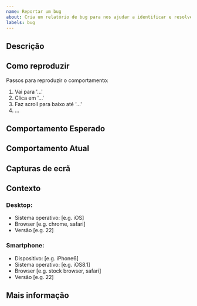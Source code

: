```yaml
---
name: Reportar um bug
about: Cria um relatório de bug para nos ajudar a identificar e resolver bugs
labels: bug
---
```


## Descrição

<!--Uma descrição clara e concisa do que é o bug.-->

## Como reproduzir

Passos para reproduzir o comportamento:

1. Vai para '...'
2. Clica em '...'
3. Faz scroll para baixo até '...'
4. ...

## Comportamento Esperado

<!-- Uma descrição clara e concisa do que esperavas que acontecesse-->

## Comportamento Atual

<!-- Diz-nos o que acontece em vez do comportamento esperado -->

## Capturas de ecrã

<!-- Se aplicável, adiciona capturas de ecrã para ajudar a explicar seu problema. -->

## Contexto

<!-- Se aplicável, descreve o dispositivo e / ou as características do navagador/browser onde viste o bug -->

<!-- Apaga isto se não for aplicável -->

### Desktop:

- Sistema operativo: [e.g. iOS]
- Browser [e.g. chrome, safari]
- Versão [e.g. 22]

### Smartphone:

- Dispositivo: [e.g. iPhone6]
- Sistema operativo: [e.g. iOS8.1]
- Browser [e.g. stock browser, safari]
- Versão [e.g. 22]

## Mais informação

<!-- Adiciona qualquer outro contexto sobre o problema aqui. -->
